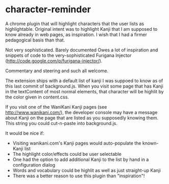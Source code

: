 character-reminder
==================

A chrome plugin that will highlight characters that the user lists as
highlightable.  Original intent was to highlight Kanji that I am
supposed to know already in web pages, as inspiration.  I wish that I
had a firmer pedagogical basis than that.

Not very sophisticated.  Barely documented Owes a lot of inspiration and snippets of code to the very-sophisticated Furigana Injector (http://code.google.com/p/furigana-injector/).

Commentary and steering and such all welcome.

The extension ships with a default list of kanji I was suppoed to know as of this last commit of background.js.  When you visit
some page that has Kanji in the textContent of most normal elements, that character will be highlit by the color given
in content.css.

If you visit one of the WaniKani Kanji pages (see http://www.wanikani.com/), the developer console may have a message about
Kanji on the page that are listed as you supposedly knowing them.  This string you could cut-n-paste into background.js.

It would be nice if:

* Visiting wanikani.com's Kanji pages would auto-populate the known-Kanji list
* The highlight color/effects could be user selectable
* One had the option to add additional Kanji to the list by hand in a configuration dialog
* Words and vocabulary could be highlit as well as just straight-up Kanji
* There was a better reason to use this plugin than "inspiration"!

